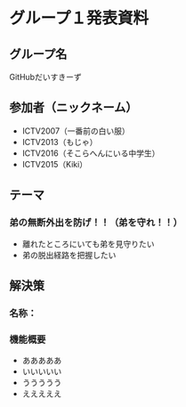 # グループ１発表資料

## グループ名
GitHubだいすきーず

## 参加者（ニックネーム）
- ICTV2007（一番前の白い服）
- ICTV2013（もじゃ）
- ICTV2016（そこらへんにいる中学生）
- ICTV2015（Kiki）

## テーマ
### 弟の無断外出を防げ！！（弟を守れ！！）
- 離れたところにいても弟を見守りたい
- 弟の脱出経路を把握したい

## 解決策
### 名称：
### 機能概要
- あああああ  
- いいいいい  
- ううううう
- えええええ

